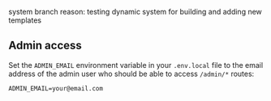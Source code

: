 system branch
reason:
   testing dynamic system for building and adding new templates

## Admin access

Set the `ADMIN_EMAIL` environment variable in your `.env.local` file to the email address of the admin user who should be able to access `/admin/*` routes:

```
ADMIN_EMAIL=your@email.com
```

